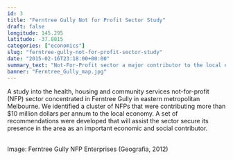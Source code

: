 ```yaml
---
id: 3
title: "Ferntree Gully Not for Profit Sector Study"
draft: false
longitude: 145.295
latitude: -37.8815
categories: ["economics"]
slug: "ferntree-gully-not-for-profit-sector-study"
date: "2015-02-16T23:18:00+00:00"
summary_text: "Not-For-Profit sector a major contributor to the local economy"
banner: "Ferntree_Gully_map.jpg"
---
```


A study into the health, housing and community services not-for-profit (NFP) sector concentrated in Ferntree Gully in eastern metropolitan Melbourne. We identified a cluster of NFPs that were contributing more than $10 million dollars per annum to the local economy. A set of recommendations were developed that will&nbsp;assist the sector secure its presence in the area as an important economic and social contributor.&nbsp;<br><br><div><span class="wysiwyg-color-silver">Image: Ferntree Gully NFP Enterprises (Geografia, 2012)</span></div><br><br>

